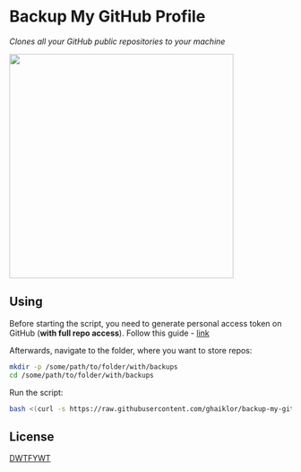 # Backup My GitHub Profile

_Clones all your GitHub public repositories to your machine_

<img width="400" src="https://user-images.githubusercontent.com/3625244/40909608-a830f2ae-67f2-11e8-8bf0-6aa996031bac.png">

## Using

Before starting the script, you need to generate personal access token on GitHub (**with full repo access**).
Follow this guide - [link](https://help.github.com/articles/creating-a-personal-access-token-for-the-command-line)

Afterwards, navigate to the folder, where you want to store repos:

```bash
mkdir -p /some/path/to/folder/with/backups
cd /some/path/to/folder/with/backups
```

Run the script:

```bash
bash <(curl -s https://raw.githubusercontent.com/ghaiklor/backup-my-github/master/backup.sh)
```

## License

[DWTFYWT](./LICENSE)
